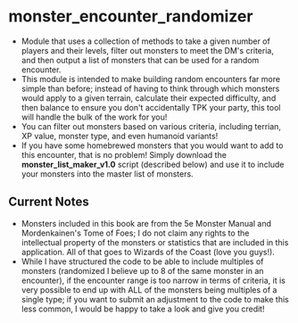 # monster_encounter_randomizer
* Module that uses a collection of methods to take a given number of players and their levels, filter out monsters to meet the DM's criteria, and then output a list of monsters that can be used for a random encounter.
* This module is intended to make building random encounters far more simple than before; instead of having to think through which monsters would apply to a given terrain, calculate their expected difficulty, and then balance to ensure you don't accidentally TPK your party, this tool will handle the bulk of the work for you!
* You can filter out monsters based on various criteria, including terrian, XP value, monster type, and even humanoid variants!
* If you have some homebrewed monsters that you would want to add to this encounter, that is no problem! Simply download the **monster_list_maker_v1.0** script (described below) and use it to include your monsters into the master list of monsters.

## Current Notes
* Monsters included in this book are from the 5e Monster Manual and Mordenkainen's Tome of Foes; I do not claim any rights to the intellectual property of the monsters or statistics that are included in this application. All of that goes to Wizards of the Coast (love you guys!).
* While I have structured the code to be able to include multiples of monsters (randomized I believe up to 8 of the same monster in an encounter), if the encounter range is too narrow in terms of criteria, it is very possible to end up with ALL of the monsters being multiples of a single type; if you want to submit an adjustment to the code to make this less common, I would be happy to take a look and give you credit!
